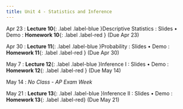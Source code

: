 ```yaml
---
title: Unit 4 - Statistics and Inference
---
```


Apr 23
: **Lecture 10**{: .label .label-blue }Descriptive Statistics
  : Slides • Demo
: **Homework 10**{: .label .label-red } (Due Apr 23)

Apr 30
: **Lecture 11**{: .label .label-blue }Probability
  : Slides • Demo
: **Homework 11**{: .label .label-red } (Due Apr 30)

May 7
: **Lecture 12**{: .label .label-blue }Inference I
  : Slides • Demo
: **Homework 12**{: .label .label-red } (Due May 14)

May 14
: <i>No Class - AP Exam Week</i>

May 21
: **Lecture 13**{: .label .label-blue }Inference II
  : Slides • Demo
: **Homework 13**{: .label .label-red}  (Due May 21)